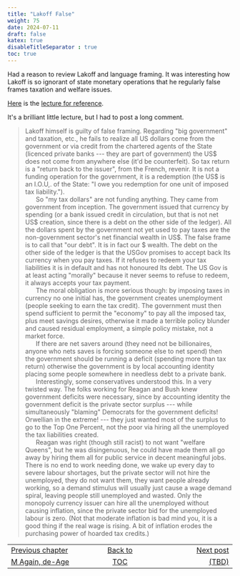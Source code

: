 ```yaml
---
title: "Lakoff False"
weight: 75
date: 2024-07-11
draft: false
katex: true
disableTitleSeparator : true
toc: true
---
```


Had a reason to review Lakoff and language framing. It was interesting 
how Lakoff is so ignorant of state monetary operations that he regularly 
false frames taxation and welfare issues. 

[Here](https://www.youtube.com/watch?v=5f9R9MtkpqM) is the 
[lecture for reference](https://www.youtube.com/watch?v=5f9R9MtkpqM).

It's a brilliant little lecture, but I had to post a long comment.

> Lakoff himself is guilty of false framing. Regarding "big government" 
and taxation, etc., he fails to realize all US dollars come from the 
government or via credit from the chartered agents of the State (licenced 
private banks --- they are part of government) the US$ does not come from 
anywhere else (it'd be counterfeit). So tax return is a "return back to the 
issuer", from the French, revenir. It is not a funding operation for the 
government, it is a redemption (the US$ is an I.O.U,. of the State: "I owe 
you redemption for one unit of imposed tax liability.").   
&nbsp;&nbsp;&nbsp;&nbsp;&nbsp;&nbsp;So "my tax dollars" are not funding 
anything. They came from government from inception. The government issued 
that currency by spending (or a bank issued credit in circulation, but that 
is not net US$ creation, since there is a debt on the other side of the 
ledger). All the dollars spent by the government not yet used to pay taxes 
are the non-government sector's net financial wealth in US$.  The false frame 
is to call that "our debt". It is in fact our $ wealth. The debt on the other 
side of the ledger is that the USGov promises to accept back Its currency 
when you pay taxes. If it refuses to redeem your tax liabilities it is in 
default and has not honoured Its debt. The US Gov is at least acting "morally" 
because it never seems to refuse to redeem, it always accepts your tax payment.   
&nbsp;&nbsp;&nbsp;&nbsp;&nbsp;&nbsp;The moral obligation is more serious 
though: by imposing taxes in currency no one initial has, the government 
creates unemployment (people seeking to earn the tax credit). The government 
must then spend sufficient to permit the "economy" to pay all the imposed tax, 
plus meet savings desires, otherwise it made a terrible policy blunder and 
caused residual employment, a simple policy mistake, not a market force.   
&nbsp;&nbsp;&nbsp;&nbsp;&nbsp;&nbsp;If there are net savers around (they need 
not be billionaires, anyone who nets saves is forcing someone else to net 
spend) then the government should be running a deficit (spending more than 
tax return) otherwise the government is by local accounting identity placing 
some people somewhere in needless debt to a private bank.  
&nbsp;&nbsp;&nbsp;&nbsp;&nbsp;&nbsp;Interestingly, some conservatives 
understood this. In a very twisted way.  The folks working for Reagan and 
Bush knew government deficits were necessary, since by accounting identity 
the government deficit is the private sector surplus  --- while simultaneously 
"blaming" Democrats for the government deficits! Orwellian in the extreme! --- 
they just wanted most of the surplus to go to the Top One Percent, not the 
poor via hiring all the unemployed the tax liabilities created.  
&nbsp;&nbsp;&nbsp;&nbsp;&nbsp;&nbsp;Reagan was right (though still racist) 
to not want "welfare Queens", but he was disingenuous, he could have made 
them all go away by hiring them all for public service in decent meaningful 
jobs. There is no end to work needing done, we wake up every day to severe 
labour shortages, but the private sector will not hire the unemployed, they 
do not want them, they want people already working, so a demand stimulus 
will usually just cause a wage demand spiral, leaving people still unemployed 
and wasted. Only the monopoly currency issuer can hire all the unemployed 
without causing inflation, since the private sector bid for the unemployed 
labour is zero.  (Not that moderate inflation is bad mind you, it is a good 
thing if the real wage is rising. A bit of inflation erodes the purchasing 
power of hoarded tax credits.)

<table style="border-collapse: collapse; border=0;">
    <colgroup>
       <col span="1" style="width: 20%;">
       <col span="1" style="width: 20%;">
       <col span="1" style="width: 20%;">
    </colgroup>
<tr style="border: 1px solid color:#0f0f0f;">
<td style="border: 1px solid color:#0f0f0f;">
<a href="../73_m_again_but_aged_well">Previous chapter</a></td>
<td style="border: 1px solid color:#0f0f0f; text-align:center;">
<a href="../">Back to</a></td>
<td style="border: 1px solid color:#0f0f0f; text-align:right;">
<a href="./">Next post</a></td>
</tr>
<tr style="border: 1px solid color:#0f0f0f;">
<td style="border: 1px solid color:#0f0f0f;">
<a href="../73_m_again_but_aged_well">M Again, de-Age</a></td>
<td style="border: 1px solid color:#0f0f0f; text-align:center;">
<a href="../">TOC</a></td>
<td style="border: 1px solid color:#0f0f0f; text-align:right;">
<a href="./">(TBD)</a></td>
</tr>
</table>
